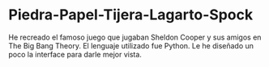 # Piedra-Papel-Tijera-Lagarto-Spock
He recreado el famoso juego que jugaban Sheldon Cooper y sus amigos en The Big Bang Theory.
El lenguaje utilizado fue Python.
Le he diseñado un poco la interface para darle mejor vista.
